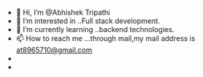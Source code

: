 - 👋 Hi, I’m @Abhishek Tripathi
- 👀 I’m interested in ..Full stack development.
- 🌱 I’m currently learning ..backend technologies.
- 📫 How to reach me ...through mail,my mail address is at8965710@gmail.com
- 
- 

<!---
TripathyAbhishek/TripathyAbhishek is a ✨ special ✨ repository because its `README.md` (this file) appears on your GitHub profile.
You can click the Preview link to take a look at your changes.
--->
